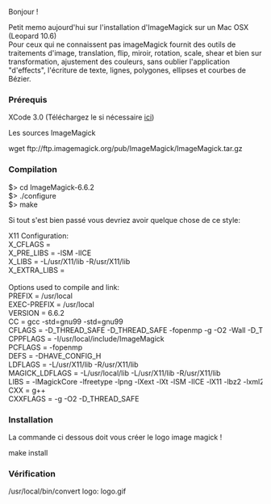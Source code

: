 
Bonjour !

Petit memo aujourd'hui sur l'installation d'ImageMagick sur un Mac OSX (Leopard 10.6)<br /> Pour ceux qui ne connaissent pas imageMagick fournit des outils de traitements d'image, translation, flip, miroir, rotation, scale, shear et bien sur transformation, ajustement des couleurs, sans oublier l'application "d'effects", l'écriture de texte, lignes, polygones, ellipses et courbes de Bézier.

### Prérequis

XCode 3.0 (Téléchargez le si nécessaire <a href="http://developer.apple.com/programs/mac/" target="_blank">ici</a>)

Les sources ImageMagick

<div class="codecolorer-container bash vibrant" style="overflow:auto;white-space:nowrap;width:100%;">
  <div class="bash codecolorer">
    <span class="kw2">wget</span> ftp:<span class="sy0">//</span>ftp.imagemagick.org<span class="sy0">/</span>pub<span class="sy0">/</span>ImageMagick<span class="sy0">/</span>ImageMagick.tar.gz
  </div>
</div>

### Compilation

<div class="codecolorer-container bash vibrant" style="overflow:auto;white-space:nowrap;width:100%;">
  <div class="bash codecolorer">
    $<span class="sy0">></span> <span class="kw3">cd</span> ImageMagick-6.6.2<br /> $<span class="sy0">></span> .<span class="sy0">/</span>configure<br /> $<span class="sy0">></span> <span class="kw2">make</span>
  </div>
</div>

Si tout s'est bien passé vous devriez avoir quelque chose de ce style:

<div class="codecolorer-container bash vibrant" style="overflow:auto;white-space:nowrap;width:100%;">
  <div class="bash codecolorer">
    X11 Configuration:<br />       X_CFLAGS        =<br />       X_PRE_LIBS      = <span class="re5">-lSM</span> <span class="re5">-lICE</span><br />       X_LIBS          = -L<span class="sy0">/</span>usr<span class="sy0">/</span>X11<span class="sy0">/</span>lib -R<span class="sy0">/</span>usr<span class="sy0">/</span>X11<span class="sy0">/</span>lib<br />       X_EXTRA_LIBS    =<br /> <br /> Options used to compile and link:<br />   PREFIX          = <span class="sy0">/</span>usr<span class="sy0">/</span><span class="kw3">local</span><br />   EXEC-PREFIX     = <span class="sy0">/</span>usr<span class="sy0">/</span><span class="kw3">local</span><br />   VERSION         = 6.6.2<br />   CC              = <span class="kw2">gcc</span> <span class="re5">-std</span>=gnu99 <span class="re5">-std</span>=gnu99<br />   CFLAGS          = -D_THREAD_SAFE -D_THREAD_SAFE <span class="re5">-fopenmp</span> <span class="re5">-g</span> <span class="re5">-O2</span> <span class="re5">-Wall</span> -D_THREAD_SAFE<br />   CPPFLAGS        = -I<span class="sy0">/</span>usr<span class="sy0">/</span>local<span class="sy0">/</span>include<span class="sy0">/</span>ImageMagick<br />   PCFLAGS         = <span class="re5">-fopenmp</span><br />   DEFS            = -DHAVE_CONFIG_H<br />   LDFLAGS         = -L<span class="sy0">/</span>usr<span class="sy0">/</span>X11<span class="sy0">/</span>lib -R<span class="sy0">/</span>usr<span class="sy0">/</span>X11<span class="sy0">/</span>lib<br />   MAGICK_LDFLAGS  = -L<span class="sy0">/</span>usr<span class="sy0">/</span>local<span class="sy0">/</span>lib -L<span class="sy0">/</span>usr<span class="sy0">/</span>X11<span class="sy0">/</span>lib -R<span class="sy0">/</span>usr<span class="sy0">/</span>X11<span class="sy0">/</span>lib<br />   LIBS            = <span class="re5">-lMagickCore</span> <span class="re5">-lfreetype</span> <span class="re5">-lpng</span> <span class="re5">-lXext</span> <span class="re5">-lXt</span> <span class="re5">-lSM</span> <span class="re5">-lICE</span> <span class="re5">-lX11</span> <span class="re5">-lbz2</span> <span class="re5">-lxml2</span> <span class="re5">-lz</span> <span class="re5">-lm</span> <span class="re5">-lgomp</span> <span class="re5">-lclparser</span> <span class="re5">-framework</span> OpenCL -L<span class="sy0">/</span>System<span class="sy0">/</span>Library<span class="sy0">/</span>Frameworks<span class="sy0">/</span>OpenCL.framework<span class="sy0">/</span>Versions<span class="sy0">/</span>A<span class="sy0">/</span>Libraries <span class="re5">-lm</span> <span class="re5">-lpthread</span><br />   CXX             = <span class="kw2">g++</span><br />   CXXFLAGS        = <span class="re5">-g</span> <span class="re5">-O2</span> -D_THREAD_SAFE
  </div>
</div>

### Installation

La commande ci dessous doit vous créer le logo image magick !

<div class="codecolorer-container bash vibrant" style="overflow:auto;white-space:nowrap;width:100%;">
  <div class="bash codecolorer">
    <span class="kw2">make</span> <span class="kw2">install</span>
  </div>
</div>

### Vérification

<div class="codecolorer-container bash vibrant" style="overflow:auto;white-space:nowrap;width:100%;">
  <div class="bash codecolorer">
    <span class="sy0">/</span>usr<span class="sy0">/</span>local<span class="sy0">/</span>bin<span class="sy0">/</span>convert logo: logo.gif
  </div>
</div>